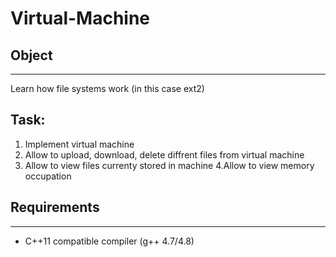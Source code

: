 # Virtual-Machine


## Object
-----------------------------

Learn how file systems work (in this case ext2)

Task:
-----------------------------
  1. Implement virtual machine 
  2. Allow to upload, download, delete diffrent files from virtual machine
  3. Allow to view files currenty stored in machine 
  4.Allow to view memory occupation
  
## Requirements
--------------------------

 - C++11 compatible compiler (g++ 4.7/4.8)
 



